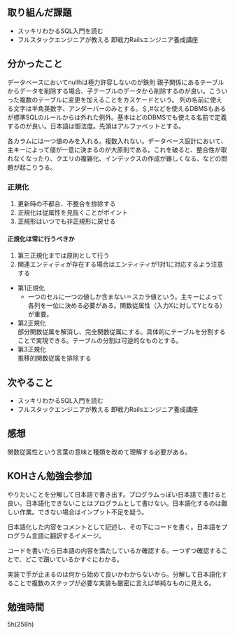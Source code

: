 ## 取り組んだ課題
- スッキリわかるSQL入門を読む
- フルスタックエンジニアが教える 即戦力Railsエンジニア養成講座
## 分かったこと
データベースにおいてnullhは極力許容しないのが鉄則
親子関係にあるテーブルからデータを削除する場合、子テーブルのデータから削除するのが良い。こういった複数のテーブルに変更を加えることをカスケードという。
列の名前に使える文字は半角英数字、アンダーバーのみとする。＄,#などを使えるDBMSもあるが標準SQLのルールからは外れた例外。基本はどのDBMSでも使える名前で定義するのが良い。日本語は御法度。先頭はアルファベットとする。

各カラムには一つ値のみを入れる。複数入れない。データベース設計において、主キーによって値が一意に決まるのが大原則である。これを破ると、整合性が取れなくなったり、クエリの複雑化、インデックスの作成が難しくなる、などの問題が起こりうる。

### 正規化
1. 更新時の不都合、不整合を排除する
2. 正規化は従属性を見抜くことがポイント
3. 正規形はいつでも非正規形に戻せる
#### 正規化は常に行うべきか
1. 第三正規化までは原則として行う
2. 関連エンティティが存在する場合はエンティティが1対1に対応するよう注意する
- 第1正規化
  - 一つのセルに一つの値しか含まない＝スカラ値という。主キーによって各列を一位に決める必要がある。関数従属性（入力Xに対してYとなる）が重要。
- 第2正規化<br>部分関数従属を解消し、完全関数従属にする。具体的にテーブルを分割することで実現できる。テーブルの分割は可逆的なものとする。
- 第3正規化<br>推移的関数従属を排除する

## 次やること
- スッキリわかるSQL入門を読む
- フルスタックエンジニアが教える 即戦力Railsエンジニア養成講座
  
## 感想
関数従属性という言葉の意味と種類を改めて理解する必要がある。

## KOHさん勉強会参加
やりたいことを分解して日本語で書き出す。プログラムっぽい日本語で書けると良い。日本語化できないことはプログラムとして書けない。日本語化するのは難しい作業。できない場合はインプット不足を疑う。

日本語化した内容をコメントとして記述し、その下にコードを書く。日本語をプログラム言語に翻訳するイメージ。

コードを書いたら日本語の内容を満たしているか確認する。一つずつ確認することで、どこで躓いているかすぐにわかる。

実装で手が止まるのは何から始めて良いかわからないから。分解して日本語化することで複数のステップが必要な実装も厳密に言えば単純なものに見える。
## 勉強時間
5h(258h)